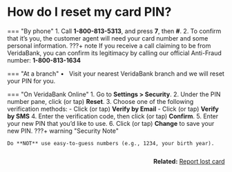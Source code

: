 # How do I reset my card PIN?

=== "By phone"
    1.	Call **1-800-813-5313**, and press **7**, then **#**.
    2.	To confirm that it’s you, the customer agent will need your card number and some personal information.
    ???+ note
        If you receive a call claiming to be from VeridaBank, you can confirm its legitimacy by calling our official Anti-Fraud number: **1-800-813-1634**

=== "At a branch"
    •&nbsp;&nbsp;	Visit your nearest VeridaBank branch and we will reset your PIN for you.

=== "On VeridaBank Online"
    1.	Go to **Settings > Security**.
    2.	Under the PIN number pane, click (or tap) **Reset**.
    3.	Choose one of the following verification methods:
        - Click (or tap) **Verify by Email**
        - Click (or tap) **Verify by SMS**
    4.	Enter the verification code, then click (or tap) **Confirm**.
    5.	Enter your new PIN that you’d like to use.
    6.	Click (or tap) **Change** to save your new PIN.
???+ warning "Security Note"

    Do **NOT** use easy-to-guess numbers (e.g., 1234, your birth year).

<div style="float:right; margin-top:12px;">
  <strong>Related:</strong>
  <a href="../Report%20Lost%20Card/">Report lost card</a>
</div>
<div style="clear:both;"></div>



